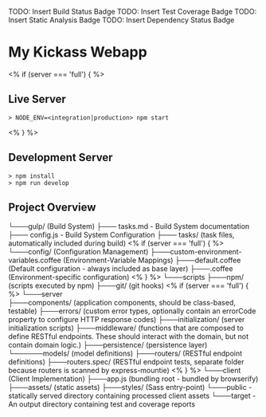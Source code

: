TODO: Insert Build Status Badge
TODO: Insert Test Coverage Badge
TODO: Insert Static Analysis Badge
TODO: Insert Dependency Status Badge

# My Kickass Webapp
<% if (server === 'full') { %>
## Live Server
    > NODE_ENV=<integration|production> npm start
<% } %>   
    
## Development Server
    > npm install
    > npm run develop
    
## Project Overview
└───gulp/ (Build System)
    ├─── tasks.md - Build System documentation
    ├─── config.js - Build System Configuration
    ├─── tasks/ (task files, automatically included during build)
<% if (server === 'full') { %>
└───config/ (Configuration Management)
    ├───custom-environment-variables.coffee (Environment-Variable Mappings)
    ├───default.coffee (Default configuration - always included as base layer)
    ├───<environment>.coffee (Environment-specific configuration)
<% } %>
└───scripts
    ├───npm/ (scripts executed by npm)
    ├───git/ (git hooks)
<% if (server === 'full') { %>
└───server    
    ├───components/ (application components, should be class-based, testable)
    ├───errors/ (custom error types, optionally contain an errorCode property to configure HTTP response codes)
    ├───initialization/ (server initialization scripts)
    ├───middleware/ (functions that are composed to define RESTful endpoints. These should interact with the domain, but not contain domain logic.)
    ├───persistence/ (persistence layer)
    └──────models/ (model definitions)
    ├───routers/ (RESTful endpoint definitions)
    ├───routers.spec/ (RESTful endpoint tests, separate folder because routers is scanned by express-mountie)
<% } %>
└───client (Client Implementation)
    ├───app.js (bundling root - bundled by browserify)
    ├───assets/ (static assets)
    ├───styles/ (Sass entry-point)
└───public - statically served directory containing processed client assets
└───target - An output directory containing test and coverage reports
